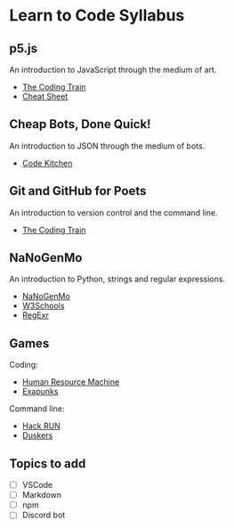 # Learn to Code Syllabus

## p5.js

An introduction to JavaScript through the medium of art.

- [The Coding Train](https://thecodingtrain.com/beginners/p5js/)
- [Cheat Sheet](https://bmoren.github.io/p5js-cheat-sheet/)

## Cheap Bots, Done Quick!

An introduction to JSON through the medium of bots.

- [Code Kitchen](https://github.com/codekitchensd/2016-03-24-twitterbots)

## Git and GitHub for Poets

An introduction to version control and the command line.

- [The Coding Train](https://thecodingtrain.com/beginners/git-and-github/)

## NaNoGenMo

An introduction to Python, strings and regular expressions.

- [NaNoGenMo](https://nanogenmo.github.io/)
 - [W3Schools](https://www.w3schools.com/python/python_strings.asp)
 - [RegExr](https://regexr.com/)

## Games

Coding:

- [Human Resource Machine](https://store.steampowered.com/app/375820/Human_Resource_Machine/)
- [Exapunks](https://store.steampowered.com/app/716490/EXAPUNKS/)

Command line:

- [Hack RUN](https://store.steampowered.com/app/378110/Hack_RUN/)
- [Duskers](https://store.steampowered.com/app/254320/Duskers/)

## Topics to add

- [ ] VSCode
- [ ] Markdown
- [ ] npm
- [ ] Discord bot
